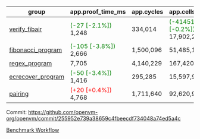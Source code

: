 | group | app.proof_time_ms | app.cycles | app.cells_used | leaf.proof_time_ms | leaf.cycles | leaf.cells_used |
| -- | -- | -- | -- | -- | -- | -- |
| [verify_fibair](https://github.com/openvm-org/openvm/blob/benchmark-results/benchmarks-pr/1494/verify_fibair-255952e739a38659c4fbeecdf734048a74ed5a4c.md) |<span style='color: green'>(-27 [-2.1%])</span> 1,248 |  334,014 | <span style='color: green'>(-41451 [-0.2%])</span> 17,902,240 |- | - | - |
| [fibonacci_program](https://github.com/openvm-org/openvm/blob/benchmark-results/benchmarks-pr/1494/fibonacci-255952e739a38659c4fbeecdf734048a74ed5a4c.md) |<span style='color: green'>(-105 [-3.8%])</span> 2,666 |  1,500,096 |  51,485,167 |- | - | - |
| [regex_program](https://github.com/openvm-org/openvm/blob/benchmark-results/benchmarks-pr/1494/regex-255952e739a38659c4fbeecdf734048a74ed5a4c.md) | 7,705 |  4,140,229 |  167,420,929 |- | - | - |
| [ecrecover_program](https://github.com/openvm-org/openvm/blob/benchmark-results/benchmarks-pr/1494/ecrecover-255952e739a38659c4fbeecdf734048a74ed5a4c.md) |<span style='color: green'>(-50 [-3.4%])</span> 1,416 |  295,285 |  15,597,969 |- | - | - |
| [pairing](https://github.com/openvm-org/openvm/blob/benchmark-results/benchmarks-pr/1494/pairing-255952e739a38659c4fbeecdf734048a74ed5a4c.md) |<span style='color: red'>(+20 [+0.4%])</span> 4,768 |  1,711,640 |  92,620,923 |- | - | - |


Commit: https://github.com/openvm-org/openvm/commit/255952e739a38659c4fbeecdf734048a74ed5a4c

[Benchmark Workflow](https://github.com/openvm-org/openvm/actions/runs/13975827482)
